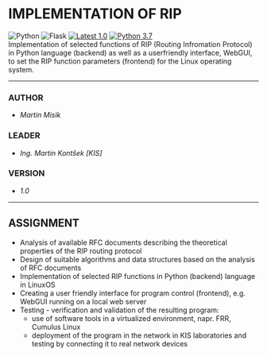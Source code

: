 
# IMPLEMENTATION OF RIP
![Python](https://img.shields.io/badge/Python-14354C?style=flat-square&logo=python&logoColor=white)
![Flask](https://img.shields.io/badge/Flask-000000?color=161616&style=flat-square&logo=flask&logoColor=white)
[![Latest 1.0](https://img.shields.io/badge/latest-v2.1-red.svg?style=flat-square)]()
[![Python 3.7](https://img.shields.io/badge/python-v3.7-green.svg?style=flat-square)](https://www.python.org/downloads/release/python-393/)  
Implementation of selected functions of RIP (Routing Infromation Protocol) in Python language (backend) as well as a userfriendly interface, WebGUI, to set the RIP function parameters (frontend) for the Linux operating system.

---
### AUTHOR
- *Martin Misik*

### LEADER
- *Ing. Martin Kontšek [KIS]*

### VERSION  
- *1.0*

---
## ASSIGNMENT
- Analysis of available RFC documents describing the theoretical properties of the RIP routing protocol
- Design of suitable algorithms and data structures based on the analysis of RFC documents 
- Implementation of selected RIP functions in Python (backend) language in LinuxOS
- Creating a user friendly interface for program control (frontend), e.g. WebGUI running on a local web server
- Testing - verification and validation of the resulting program:
    - use of software tools in a virtualized environment, napr. FRR, Cumulus Linux
    - deployment of the program in the network in KIS laboratories and testing by connecting it to real network devices
 
